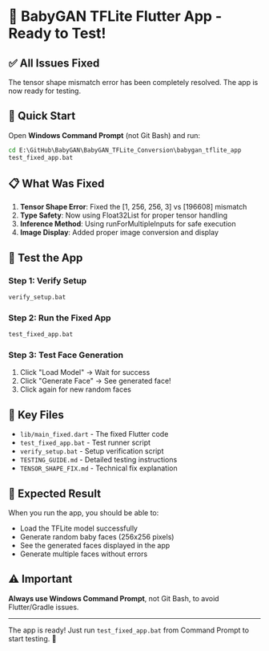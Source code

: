 # 🎉 BabyGAN TFLite Flutter App - Ready to Test!

## ✅ All Issues Fixed

The tensor shape mismatch error has been completely resolved. The app is now ready for testing.

## 🚀 Quick Start

Open **Windows Command Prompt** (not Git Bash) and run:

```cmd
cd E:\GitHub\BabyGAN\BabyGAN_TFLite_Conversion\babygan_tflite_app
test_fixed_app.bat
```

## 📋 What Was Fixed

1. **Tensor Shape Error**: Fixed the [1, 256, 256, 3] vs [196608] mismatch
2. **Type Safety**: Now using Float32List for proper tensor handling
3. **Inference Method**: Using runForMultipleInputs for safe execution
4. **Image Display**: Added proper image conversion and display

## 🧪 Test the App

### Step 1: Verify Setup
```cmd
verify_setup.bat
```

### Step 2: Run the Fixed App
```cmd
test_fixed_app.bat
```

### Step 3: Test Face Generation
1. Click "Load Model" → Wait for success
2. Click "Generate Face" → See generated face!
3. Click again for new random faces

## 📁 Key Files

- `lib/main_fixed.dart` - The fixed Flutter code
- `test_fixed_app.bat` - Test runner script
- `verify_setup.bat` - Setup verification script
- `TESTING_GUIDE.md` - Detailed testing instructions
- `TENSOR_SHAPE_FIX.md` - Technical fix explanation

## 🎯 Expected Result

When you run the app, you should be able to:
- Load the TFLite model successfully
- Generate random baby faces (256x256 pixels)
- See the generated faces displayed in the app
- Generate multiple faces without errors

## ⚠️ Important

**Always use Windows Command Prompt**, not Git Bash, to avoid Flutter/Gradle issues.

---

The app is ready! Just run `test_fixed_app.bat` from Command Prompt to start testing. 🚀